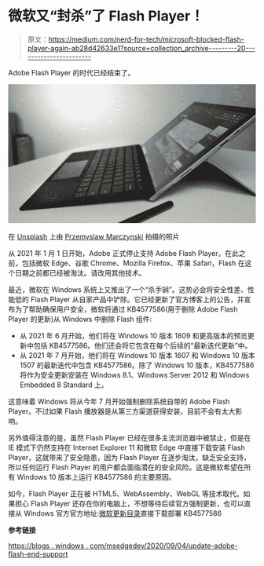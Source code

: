 # 微软又“封杀”了 Flash Player！

> 原文：<https://medium.com/nerd-for-tech/microsoft-blocked-flash-player-again-ab28d42633e1?source=collection_archive---------20----------------------->

Adobe Flash Player 的时代已经结束了。

![](img/76ee1d5b3bb84bca5c1f606f08ff106e.png)

在 [Unsplash](https://unsplash.com/s/photos/microsoft?utm_source=unsplash&utm_medium=referral&utm_content=creditCopyText) 上由 [Przemyslaw Marczynski](https://unsplash.com/@pemmax?utm_source=unsplash&utm_medium=referral&utm_content=creditCopyText) 拍摄的照片

从 2021 年 1 月 1 日开始，Adobe 正式停止支持 Adobe Flash Player。在此之前，包括微软 Edge、谷歌 Chrome、Mozilla Firefox、苹果 Safari，Flash 在这个日期之前都已经被淘汰。请改用其他技术。

最近，微软在 Windows 系统上又推出了一个“杀手锏”。这势必会将安全性差、性能低的 Flash Player 从自家产品中铲除。它已经更新了官方博客上的公告，并宣布为了帮助确保用户安全，微软将通过 KB4577586(用于删除 Adobe Flash Player 的更新)从 Windows 中删除 Flash 组件:

*   从 2021 年 6 月开始，他们将在 Windows 10 版本 1809 和更高版本的预览更新中包括 KB4577586。他们还会将它包含在每个后续的“最新迭代更新”中。
*   从 2021 年 7 月开始，他们将在 Windows 10 版本 1607 和 Windows 10 版本 1507 的最新迭代中包含 KB4577586。除了 Windows 10 版本，KB4577586 将作为安全更新安装在 Windows 8.1、Windows Server 2012 和 Windows Embedded 8 Standard 上。

这意味着 Windows 将从今年 7 月开始强制删除系统自带的 Adobe Flash Player。不过如果 Flash 播放器是从第三方渠道获得安装，目前不会有太大影响。

另外值得注意的是，虽然 Flash Player 已经在很多主流浏览器中被禁止，但是在 IE 模式下仍然支持在 Internet Explorer 11 和微软 Edge 中直接下载安装 Flash Player，这就带来了安全隐患，因为 Flash Player 在逐步淘汰，缺乏安全支持，所以任何运行 Flash Player 的用户都会面临潜在的安全风险。这是微软希望在所有 Windows 10 版本上运行 KB4577586 的主要原因。

如今，Flash Player 正在被 HTML5、WebAssembly、WebGL 等技术取代。如果担心 Flash Player 还存在你的电脑上，不想等待后续官方强制更新，也可以直接从 Windows 官方官方地址:[微软更新目录](https://www.catalog.update.microsoft.com/Search.aspx?q=4577586)直接下载部署 KB4577586

**参考链接**

[https://blogs . windows . com/msedgedev/2020/09/04/update-adobe-flash-end-support](https://blogs.windows.com/msedgedev/2020/09/04/update-adobe-flash-end-support/)